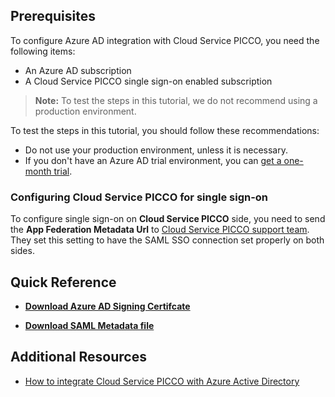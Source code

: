 ## Prerequisites

To configure Azure AD integration with Cloud Service PICCO, you need the following items:

- An Azure AD subscription
- A Cloud Service PICCO single sign-on enabled subscription

> **Note:**
> To test the steps in this tutorial, we do not recommend using a production environment.

To test the steps in this tutorial, you should follow these recommendations:

- Do not use your production environment, unless it is necessary.
- If you don't have an Azure AD trial environment, you can [get a one-month trial](https://azure.microsoft.com/pricing/free-trial/).

### Configuring Cloud Service PICCO for single sign-on

To configure single sign-on on **Cloud Service PICCO** side, you need to send the **App Federation Metadata Url** to [Cloud Service PICCO support team](mailto:picco.support@est.fujitsu.com). They set this setting to have the SAML SSO connection set properly on both sides.

## Quick Reference

* **[Download Azure AD Signing Certifcate](%metadata:CertificateDownloadRawUrl%)**

* **[Download SAML Metadata file](%metadata:metadataDownloadUrl%)**

## Additional Resources

* [How to integrate Cloud Service PICCO with Azure Active Directory](https://docs.microsoft.com/azure/active-directory/saas-apps/cloud-service-picco-tutorial)
